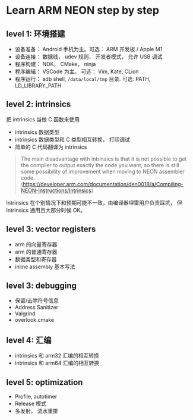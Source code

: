 # Learn ARM NEON step by step

## level 1: 环境搭建
- 设备准备： Android 手机为主。可选： ARM 开发板 / Apple M1
- 设备连接： 数据线， udev 规则， 开发者模式， 允许 USB 调试
- 程序构建： NDK， CMake， ninja
- 程序编辑： VSCode 为主。 可选： Vim, Kate, CLion
- 程序运行： adb shell, `/data/local/tmp` 目录. 可选: PATH, LD_LIBRARY_PATH

## level 2: intrinsics
把 intrinsics 当做 C 函数来使用

- intrinsics 数据类型
- intrinsics 数据类型和 C 类型相互转换， 打印调试
- 简单的 C 代码翻译为 intrinsics

> The main disadvantage with intrinsics is that it is not possible to get the compiler to output exactly the code you want, so there is still some possibility of improvement when moving to NEON assembler code. 
(https://developer.arm.com/documentation/den0018/a/Compiling-NEON-Instructions/Intrinsics)

Intrinsics 在个别情况下和预期可能不一致，由编译器埋雷用户负责踩坑， 但 Intrinsics 通用且大部分时候 OK。

## level 3: vector registers
- arm 的向量寄存器
- arm 的普通寄存器
- 数据类型和寄存器
- inline assembly 基本写法

## level 3: debugging
- 保留/去除符号信息
- Address Sanitizer
- Valgrind
- overlook.cmake

## level 4: 汇编
- intrinsics 和 arm32 汇编的相互转换
- intrinsics 和 arm64 汇编的相互转换

## level 5: optimization
- Profile, autotimer
- Release 模式
- 多发射， 流水重排